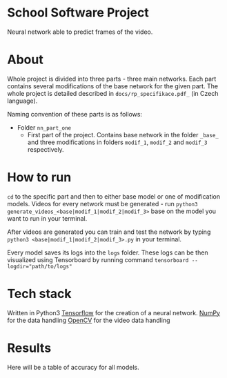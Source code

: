 # School Software Project

Neural network able to predict frames of the video.

About
==========
Whole project is divided into three parts - three main networks. Each part contains several modifications of the base network for the given part. The whole project is detailed described in `docs/rp_specifikace.pdf_` (in Czech language).


Naming convention of these parts is as follows:

* Folder `nn_part_one`
   * First part of the project. Contains base network in the folder `_base_` and three modifications in folders `modif_1`, `modif_2` and `modif_3` respectively.

How to run
==========
`cd` to the specific part and then to either base model or one of modification models. Videos for every network must be generated - run `python3 generate_videos_<base|modif_1|modif_2|modif_3>` base on the model you want to run in your terminal. 

After videos are generated you can train and test the network by typing `python3 <base|modif_1|modif_2|modif_3>.py` in your terminal.

Every model saves its logs into the `logs` folder. These logs can be then visualized using Tensorboard by running command `tensorboard --logdir="path/to/logs"`

Tech stack
==========
Written in Python3
[Tensorflow](tensorflow.org) for the creation of a neural network.
[NumPy](http://www.numpy.org/) for the data handling
[OpenCV](http://opencv.org/) for the video data handling

Results
=======
Here will be a table of accuracy for all models.
